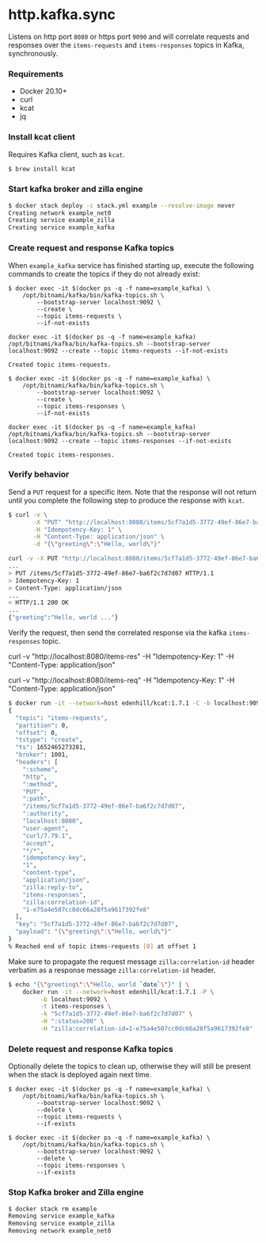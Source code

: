 # http.kafka.sync
Listens on http port `8080` or https port `9090` and will correlate requests and responses over the `items-requests` and `items-responses` topics in Kafka, synchronously.

### Requirements
 - Docker 20.10+
 - curl
 - kcat
 - jq

### Install kcat client
Requires Kafka client, such as `kcat`.
```bash
$ brew install kcat
```

### Start kafka broker and zilla engine
```bash
$ docker stack deploy -c stack.yml example --resolve-image never
Creating network example_net0
Creating service example_zilla
Creating service example_kafka
```

### Create request and response Kafka topics
When `example_kafka` service has finished starting up, execute the following commands to create the topics if they do not already exist:
```
$ docker exec -it $(docker ps -q -f name=example_kafka) \
    /opt/bitnami/kafka/bin/kafka-topics.sh \
        --bootstrap-server localhost:9092 \
        --create \
        --topic items-requests \
        --if-not-exists

docker exec -it $(docker ps -q -f name=example_kafka) /opt/bitnami/kafka/bin/kafka-topics.sh --bootstrap-server localhost:9092 --create --topic items-requests --if-not-exists

Created topic items-requests.
```
```
$ docker exec -it $(docker ps -q -f name=example_kafka) \
    /opt/bitnami/kafka/bin/kafka-topics.sh \
        --bootstrap-server localhost:9092 \
        --create \
        --topic items-responses \
        --if-not-exists

docker exec -it $(docker ps -q -f name=example_kafka) /opt/bitnami/kafka/bin/kafka-topics.sh --bootstrap-server localhost:9092 --create --topic items-responses --if-not-exists

Created topic items-responses.
```

### Verify behavior
Send a `PUT` request for a specific item.
Note that the response will not return until you complete the following step to produce the response with `kcat`.
```bash
$ curl -v \
       -X "PUT" "http://localhost:8080/items/5cf7a1d5-3772-49ef-86e7-ba6f2c7d7d07" \
       -H "Idempotency-Key: 1" \
       -H "Content-Type: application/json" \
       -d "{\"greeting\":\"Hello, world\"}"

curl -v -X PUT "http://localhost:8080/items/5cf7a1d5-3772-49ef-86e7-ba6f2c7d7d07" -H "Idempotency-Key: 1" -H "Content-Type: application/json" -d '{"greeting":"Hello, world"}'
...
> PUT /items/5cf7a1d5-3772-49ef-86e7-ba6f2c7d7d07 HTTP/1.1
> Idempotency-Key: 1
> Content-Type: application/json
...
< HTTP/1.1 200 OK
...
{"greeting":"Hello, world ..."}
```
Verify the request, then send the correlated response via the kafka `items-responses` topic.

curl -v "http://localhost:8080/items-res" -H "Idempotency-Key: 1" -H "Content-Type: application/json"

curl -v "http://localhost:8080/items-req" -H "Idempotency-Key: 1" -H "Content-Type: application/json"

```bash
$ docker run -it --network=host edenhill/kcat:1.7.1 -C -b localhost:9092 -t items-requests -J -u | jq .
{
  "topic": "items-requests",
  "partition": 0,
  "offset": 0,
  "tstype": "create",
  "ts": 1652465273281,
  "broker": 1001,
  "headers": [
    ":scheme",
    "http",
    ":method",
    "PUT",
    ":path",
    "/items/5cf7a1d5-3772-49ef-86e7-ba6f2c7d7d07",
    ":authority",
    "localhost:8080",
    "user-agent",
    "curl/7.79.1",
    "accept",
    "*/*",
    "idempotency-key",
    "1",
    "content-type",
    "application/json",
    "zilla:reply-to",
    "items-responses",
    "zilla:correlation-id",
    "1-e75a4e507cc0dc66a28f5a9617392fe8"
  ],
  "key": "5cf7a1d5-3772-49ef-86e7-ba6f2c7d7d07",
  "payload": "{\"greeting\":\"Hello, world\"}"
}
% Reached end of topic items-requests [0] at offset 1
```
Make sure to propagate the request message `zilla:correlation-id` header verbatim as a response message `zilla:correlation-id` header.
```bash
$ echo "{\"greeting\":\"Hello, world `date`\"}" | \
    docker run -it --network=host edenhill/kcat:1.7.1 -P \
         -b localhost:9092 \
         -t items-responses \
         -k "5cf7a1d5-3772-49ef-86e7-ba6f2c7d7d07" \
         -H ":status=200" \
         -H "zilla:correlation-id=1-e75a4e507cc0dc66a28f5a9617392fe8"
```

### Delete request and response Kafka topics
Optionally delete the topics to clean up, otherwise they will still be present when the stack is deployed again next time.
```
$ docker exec -it $(docker ps -q -f name=example_kafka) \
    /opt/bitnami/kafka/bin/kafka-topics.sh \
        --bootstrap-server localhost:9092 \
        --delete \
        --topic items-requests \
        --if-exists
```
```
$ docker exec -it $(docker ps -q -f name=example_kafka) \
    /opt/bitnami/kafka/bin/kafka-topics.sh \
        --bootstrap-server localhost:9092 \
        --delete \
        --topic items-responses \
        --if-exists
```

### Stop Kafka broker and Zilla engine
```bash
$ docker stack rm example
Removing service example_kafka
Removing service example_zilla
Removing network example_net0
```
